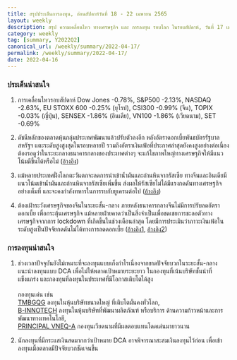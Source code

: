 ```yaml
---
title: สรุปประเด็นการลงทุน, ก่อนสัปดาห์วันที่ 18 - 22 เมษายน 2565
layout: weekly
description: สรุป ความเคลื่อนไหว ทางเศรษฐกิจ และ การลงทุน รอบโลก ในรอบสัปดาห์, วันที่ 17 เมษายน 2565
category: weekly
tag: [summary, Y2022Q2]
canonical_url: /weekly/summary/2022-04-17/
permalink: /weekly/summary/2022-04-17/
date: 2022-04-16
---
```


### ประเด็นน่าสนใจ

1. การเคลื่อนไหวรอบสัปดาห์ Dow Jones -0.78%, S&P500 -2.13%, NASDAQ -2.63%, EU STOXX 600 -0.25% (ยุโรป), CSI300 -0.99% (จีน), TOPIX -0.03% (ญี่ปุ่น), SENSEX -1.86% (อินเดีย), VN100 -1.86% (เวียดนาม), SET -0.69%

2. ดัชนีหลักของตลาดหุ้นกลุ่มประเทศพัฒนาแล้วปรับตัวลงอีก หลังอัตราดอกเบี้ยพันธบัตรรัฐบาลสหรัฐฯ แตะระดับสูงสูงสุดในรอบหลายปี รวมถึงอัตราเงินเฟ้อที่ประกาศล่าสุดยังคงสูงอย่างต่อเนื่อง ต้องรอดูว่าในระยะกลางธนาคารกลางของประเทศต่างๆ จะแก้ไขภาพใหญ่ทางเศรษฐกิจให้มีแนวโน้มดีขึ้นได้หรือไม่
([อ้างอิง](https://www.cnbc.com/2022/04/13/stock-market-futures-open-to-close-news.html)) 

3. แม้หลายประเทศฝั่งโลกตะวันตกจะลดการนำเข้าน้ำมันและถ่านหินจากรัสเซีย ทางจีนและอินเดียมีแนวโน้มเข้าน้ำมันและถ่านหินจากรัสเซียเพิ่มขึ้น ส่งผลให้รัสเซียไม่ได้มีแรงกดดันทางเศรษฐกิจอย่างเต็มที่ และจะคงกำลังทหารในการรบกับยูเครนต่อไป
([อ้างอิง](https://www.cnbc.com/2022/04/14/after-buying-russias-discounted-oil-india-looks-to-buy-its-coal.html))

4. ต้องเฝ้าระวังเศรษฐกิจของจีนในระยะสั้น-กลาง ภายหลังธนาคารกลางจีนไม่มีการปรับลดอัตราดอกเบี้ย เพื่อกระตุ้นเศรษฐกิจ แม้หลายฝ่ายคาดว่าเป็นสิ่งจำเป็นเพื่อชดเชยการชะลอตัวทางเศรษฐกิจจากการ lockdown ที่เกิดขึ้นในช่วงเดือนล่าสุด โดยมีการประเมินว่าภาวะเงินเฟ้อในระดับสูงเป็นปัจจัยกดดันไม่ได้ทางการลดดอกเบี้ย
([อ้างอิง1](https://www.cnbc.com/2022/04/15/in-an-unexpected-move-china-holds-back-on-cutting-key-rate.html),  [อ้างอิง2](https://www.cnbc.com/2022/04/15/asia-markets-chinas-property-prices-south-koreas-trade-data.html)) 



### การลงทุนน่าสนใจ

1. ช่วงเวลาปัจจุบันยังไม่เหมาะที่จะลงทุนแบบเก็งกำไรเนื่องจากขาดปัจจัยบวกในระยะสั้น-กลาง  
แนะนำลงทุนแบบ DCA เพื่อไม่ให้พลาดเป้าหมายระยะยาว ในกองทุนที่เน้นบริษัทชั้นนำที่แข็งแกร่ง และกองทุนที่ลงทุนในประเทศที่มีโอกาสเติบโตได้สูง<br><br>
กองทุนเด่น เช่น  
[TMBGQG](https://www.finnomena.com/fund/TMBGQG) ลงทุนในหุ้นบริษัทขนาดใหญ่ ที่เติบโตมั่นคงทั่วโลก,  
[B-INNOTECH](https://www.finnomena.com/fund/B-INNOTECH) ลงทุนในหุ้นบริษัทที่พัฒนาผลิตภัณฑ์ หรือบริการ ด้านความก้าวหน้าและการพัฒนาทางเทคโนโลยี,  
[PRINCIPAL VNEQ-A](https://www.finnomena.com/fund/PRINCIPAL%20VNEQ-A) กองทุนเวียดนามที่มีผลตอบแทนโดดเด่นมายาวนาน

2. นักลงทุนที่มีกระแสเงินสดมากกว่าเป้าหมาย DCA อาจพิจารณาสะสมเงินลงทุนไว้ก่อน เพื่อเข้าลงทุนเมื่อตลาดมีปัจจัยบวกชัดเจนขึ้น